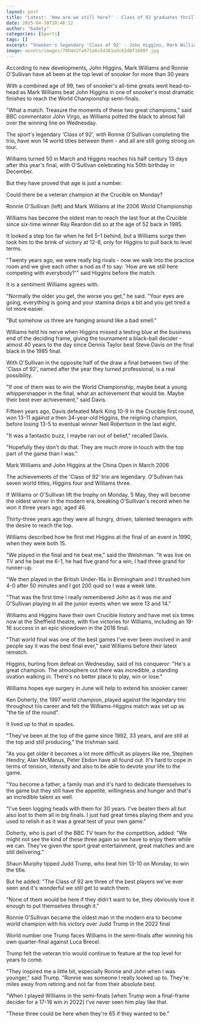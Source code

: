 ```yaml
---
layout: post
title: "Latest: 'How are we still here?' - Class of 92 graduates thrill Crucible again"
date: 2025-04-30T20:46:12
author: "badely"
categories: [Sports]
tags: []
excerpt: "Snooker's legendary 'Class of 92' - John Higgins, Mark Williams and Ronnie O'Sullivan - have 14 world titles between them and remain at the top of the"
image: assets/images/79b4e2fa971a6c5d361adc62d0f1849f.jpg
---
```


According to new developments, John Higgins, Mark Williams and Ronnie O'Sullivan have all been at the top level of snooker for more than 30 years

With a combined age of 99, two of snooker's all-time greats went head-to-head as Mark Williams beat John Higgins in one of snooker's most dramatic finishes to reach the World Championship semi-finals.

"What a match. Treasure the moments of these two great champions," said BBC commentator John Virgo, as Williams potted the black to almost fall over the winning line on Wednesday.

The sport's legendary 'Class of 92', with Ronnie O'Sullivan completing the trio, have won 14 world titles between them - and all are still going strong on tour.

Williams turned 50 in March and Higgins reaches his half century 13 days after this year's final, with O'Sullivan celebrating his 50th birthday in December.

But they have proved that age is just a number.

Could there be a veteran champion at the Crucible on Monday?

Ronnie O'Sullivan (left) and Mark Williams at the 2006 World Championship

Williams has become the oldest man to reach the last four at the Crucible since six-time winner Ray Reardon did so at the age of 52 back in 1985.

It looked a step too far when he fell 5-1 behind, but a Williams surge then took him to the brink of victory at 12-8, only for Higgins to pull back to level terms.

"Twenty years ago, we were really big rivals - now we walk into the practice room and we give each other a nod as if to say: 'How are we still here competing with everybody?'" said Higgins before the match.

It is a sentiment Williams agrees with.

"Normally the older you get, the worse you get," he said. "Your eyes are going, everything is going and your stamina drops a bit and you get tired a lot more easier.

"But somehow us three are hanging around like a bad smell."

Williams held his nerve when Higgins missed a testing blue at the business end of the deciding frame, giving the tournament a black-ball decider - almost 40 years to the day since Dennis Taylor beat Steve Davis on the final black in the 1985 final.

With O'Sullivan in the opposite half of the draw a final between two of the 'Class of 92', named after the year they turned professional, is a real possibility.

"If one of them was to win the World Championship, maybe beat a young whippersnapper in the final, what an achievement that would be. Maybe their best ever achievement," said Davis.

Fifteen years ago, Davis defeated Mark King 10-9 in the Crucible first round, won 13-11 against a then 34-year-old Higgins, the reigning champion, before losing 13-5 to eventual winner Neil Robertson in the last eight.

"It was a fantastic buzz, I maybe ran out of belief," recalled Davis.

"Hopefully they don't do that. They are much more in touch with the top part of the game than I was."

Mark Williams and John Higgins at the China Open in March 2006

The achievements of the 'Class of 92' trio are legendary. O'Sullivan has seven world titles, Higgins four and Williams three.

If Williams or O'Sullivan lift the trophy on Monday, 5 May, they will become the oldest winner in the modern era, breaking O'Sullivan's record when he won it three years ago, aged 46.

Thirty-three years ago they were all hungry, driven, talented teenagers with the desire to reach the top.

Williams described how he first met Higgins at the final of an event in 1990, when they were both 15.

"We played in the final and he beat me," said the Welshman. "It was live on TV and he beat me 6-1, he had five grand for a win, I had three grand for runner-up.

"We then played in the British Under-16s in Birmingham and I thrashed him 4-0 after 50 minutes and I got 200 quid so I was a week late.

"That was the first time I really remembered John as it was me and O'Sullivan playing in all the junior events when we were 13 and 14."

Williams and Higgins have their own Crucible history and have met six times now at the Sheffield theatre, with five victories for Williams, including an 18-16 success in an epic showdown in the 2018 final.

"That world final was one of the best games I've ever been involved in and people say it was the best final ever," said Williams before their latest rematch.

Higgins, hurting from defeat on Wednesday, said of his conqueror: "He's a great champion. The atmosphere out there was incredible, a standing ovation walking in. There's no better place to play, win or lose."

Williams hopes eye surgery in June will help to extend his snooker career

Ken Doherty, the 1997 world champion, played against the legendary trio throughout his career and felt the Williams-Higgins match was set up as "the tie of the round".

It lived up to that in spades.

"They've been at the top of the game since 1992, 33 years, and are still at the top and still producing," the Irishman said.

"As you get older it becomes a lot more difficult as players like me, Stephen Hendry, Alan McManus, Peter Ebdon have all found out. It's hard to cope in terms of tension, intensity and also to be able to devote your life to the game.

"You become a father, a family man and it's hard to dedicate themselves to the game but they still have the appetite, willingness and hunger and that's an incredible talent as well.

"I've been logging heads with them for 30 years. I've beaten them all but also lost to them all in big finals. I just had great times playing them and you used to relish it as it was a great test of your own game."

Doherty, who is part of the BBC TV team for the competition, added: "We might not see the kind of these three again so we have to enjoy them while we can. They've given the sport great entertainment, great matches and are still delivering."

Shaun Murphy tipped Judd Trump, who beat him 13-10 on Monday, to win the title.

But he added: "The Class of 92 are three of the best players we've ever seen and it's wonderful we still get to watch them.

"None of them would be here if they didn't want to be, they obviously love it enough to put themselves through it."

Ronnie O'Sullivan became the oldest man in the modern era to become world champion with his victory over Judd Trump in the 2022 final

World number one Trump faces Williams in the semi-finals after winning his own quarter-final against Luca Brecel.

Trump felt the veteran trio would continue to feature at the top level for years to come.

"They inspired me a little bit, especially Ronnie and John when I was younger," said Trump. "Ronnie was someone I really looked up to. They're miles away from retiring and not far from their absolute best.

"When I played Williams in the semi-finals [when Trump won a final-frame decider for a 17-16 win in 2022] I've never seen him play like that.

"These three could be here when they're 65 if they wanted to be."

